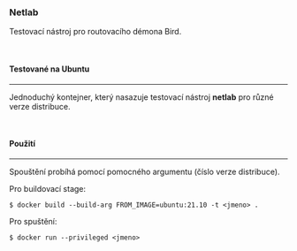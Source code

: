 ### Netlab
Testovací nástroj pro routovacího démona Bird. 

<br>

#### Testované na Ubuntu

---

Jednoduchý kontejner, který nasazuje testovací nástroj **netlab** pro různé
verze distribuce.

<br>

#### Použití

---

Spouštění probíhá pomocí pomocného argumentu (číslo verze distribuce).

Pro buildovací stage:
```
$ docker build --build-arg FROM_IMAGE=ubuntu:21.10 -t <jmeno> .
```

Pro spuštění:
```
$ docker run --privileged <jmeno>
```

<br>

